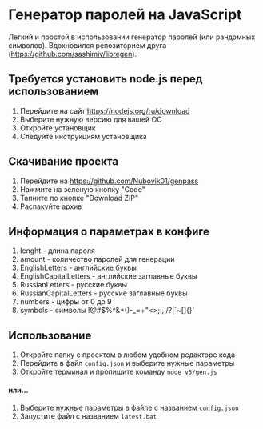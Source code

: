 # Генератор паролей на JavaScript
Легкий и простой в использовании генератор паролей (или рандомных символов).
Вдохновился репозиторием друга (https://github.com/sashimiv/libregen).

## Требуется установить node.js перед использованием
1. Перейдите на сайт https://nodejs.org/ru/download
2. Выберите нужную версию для вашей ОС
3. Откройте установщик
4. Следуйте инструкциям установщика

## Скачивание проекта
1. Перейдите на https://github.com/Nubovik01/genpass
2. Нажмите на зеленую кнопку "Code"
3. Тапните по кнопке "Download ZIP"
4. Распакуйте архив

## Информация о параметрах в конфиге
1. lenght - длина пароля
2. amount - количество паролей для генерации
3. EnglishLetters - английские буквы
4. EnglishCapitalLetters - английские заглавные буквы
5. RussianLetters - русские буквы
6. RussianCapitalLetters - русские заглавные буквы
7. numbers - цифры от 0 до 9
8. symbols - символы !@#$%^&*()-_=+\"<>;:,./?\|`~[]{}'

## Использование
1. Откройте папку с проектом в любом удобном редакторе кода
2. Перейдите в файл `config.json` и выберите нужные параметры
3. Откройте терминал и пропишите команду `node v5/gen.js`
#### или...
1. Выберите нужные параметры в файле с названием `config.json`
2. Запустите файл с названием `latest.bat`
